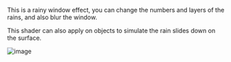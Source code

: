 This is a rainy window effect, you can change the numbers and layers of the rains, and also blur the window.

This shader can also apply on objects to simulate the rain slides down on the surface.

![image](https://user-images.githubusercontent.com/56297955/144870197-f78af51c-4df7-47c5-8db4-e02295ab1152.png)
